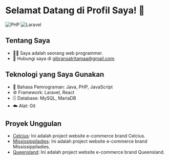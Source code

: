# Selamat Datang di Profil Saya! 👋
![PHP](https://img.shields.io/badge/PHP-7.4-blue)
![Laravel](https://img.shields.io/badge/Laravel-v8.0-orange)

## Tentang Saya
- 👨‍💻 Saya adalah seorang web programmer.
- 💬 Hubungi saya di gibransatritamaa@gmail.com.

## Teknologi yang Saya Gunakan
- 🔧 Bahasa Pemrograman: Java, PHP, JavaScript
- ⚙️ Framework: Laravel, React
- 🗄️ Database: MySQL, MariaDB
- ☁️ Alat: Git

## Proyek Unggulan
- [Celcius](https://clcs.co.id): Ini adalah project website e-commerce brand Celcius.
- [Mississippiladies](https://mississippiladies.com): Ini adalah project website e-commerce brand Mississippiladies.
- [Queensland](https://queensland.id): Ini adalah project website e-commerce brand Queensland.
